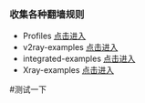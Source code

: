 ### 收集各种翻墙规则

- Profiles [点击进入](https://github.com/DivineEngine/Profiles.git)
- v2ray-examples [点击进入](https://github.com/v2fly/v2ray-examples.git)
- integrated-examples [点击进入](https://github.com/lxhao61/integrated-examples.git)
- Xray-examples [点击进入](https://github.com/XTLS/Xray-examples.git)

#测试一下
